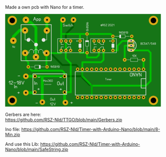 Made a own pcb with Nano for a timer.

![Photo 0]( https://github.com/RSZ-Nld/Timer-with-Arduino-Nano/blob/main/Pcb.JPG)

 
Gerbers are here:  
https://github.com/RSZ-Nld/TTGO/blob/main/Gerbers.zip


Ino file: 
https://github.com/RSZ-Nld/Timer-with-Arduino-Nano/blob/main/8-Min.zip

And use this Lib:
https://github.com/RSZ-Nld/Timer-with-Arduino-Nano/blob/main/SafeString.zip
